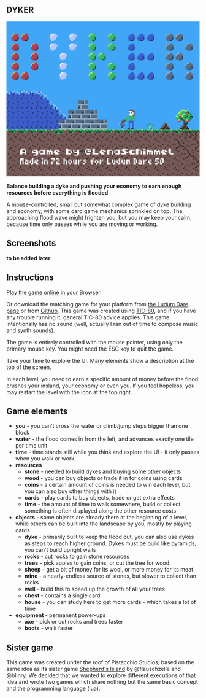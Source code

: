 ## DYKER

![Title image](misc/dyker.png)

**Balance building a dyke and pushing your economy to earn enough resources before everything is flooded**

A mouse-controlled, small but somewhat complex game of dyke building and economy, with some card game mechanics sprinkled on top. The approaching flood wave might frighten you, but you may keep your calm, because time only passes while you are moving or working.

## Screenshots
__to be added later__

## Instructions
[Play the game online in your Browser](http://tic80.com/play?cart=2734).

Or download the matching game for your platform from [the Ludum Dare page](https://ldjam.com/events/ludum-dare/50/dyker) or from [Github](https://github.com/lenaschimmel/dyker/tree/main/release). This game was created using [TIC-80](http://tic80.com/), and if you have any trouble running it, general TIC-80 advice applies. This game intentionally has no sound (well, actually I ran out of time to compose music and synth sounds).

The game is entirely controlled with the mouse pointer, using only the primary mouse key. You might need the ESC key to quit the game.

Take your time to explore the UI. Many elements show a description at the top of the screen.

In each level, you need to earn a specific amount of money before the flood crushes your insland, your economy or even you. If you feel hopeless, you may restart the level with the icon at the top right.

## Game elements
 * **you** - you can't cross the water or climb/jump steps bigger than one block
 * **water** - the flood comes in from the left, and advances exactly one tile per time unit
 * **time** - time stands still while you think and explore the UI - it only passes when you walk or work
 * **resources**
    * **stone** - needed to build dykes and buying some other objects
    * **wood** - you can buy objects or trade it in for coins using cards
    * **coins** - a certain amount of coins is needed to win each level, but you can also buy other things with it
    * **cards** - play cards to buy objects, trade or get extra effects
    * **time** - the amount of time to walk somewhere, build or collect something is often displayed along the other resource costs
 * **objects** - some objects are already there at the beginning of a level, while others can be built into the landscape by you, mostly by playing cards
    * **dyke** - primarily built to keep the flood out, you can also use dykes as steps to reach higher ground. Dykes must be build like pyramids, you can't build upright walls
    * **rocks** - cut rocks to gain stone resources
    * **trees** - pick apples to gain coins, or cut the tree for wood
    * **sheep** - get a bit of money for its wool, or more money for its meat
    * **mine** - a nearly-endless source of stones, but slower to collect than rocks
    * **well** - build this to speed up the growth of all your trees
    * **chest** - contains a single card
    * **house** - you can study here to get more cards - which takes a lot of time
 * **equipment** - permanent power-ups
    * **axe** - pick or cut rocks and trees faster
    * **boots** - walk faster

## Sister game
This game was created under the roof of Pistacchio Studios, based on the same idea as its sister game [Shepherd's Island](https://ldjam.com/events/ludum-dare/50/shepherds-island) by @flauschzelle and @blinry. We decided that we wanted to explore different executions of that idea and wrote two games which share nothing but the same basic concept and the programming language (lua).
